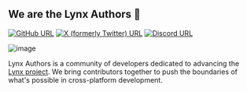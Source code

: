 ## We are the Lynx Authors 👋

[![GitHub URL](https://img.shields.io/badge/GitHub-000000?logo=github&logoColor=white)](https://github.com/lynx-family/lynx)
[![X (formerly Twitter) URL](https://img.shields.io/twitter/url?url=https%3A%2F%2Fx.com%2Flynxjs_org&style=social&label=Lynx)](https://x.com/lynxjs_org)
[![Discord URL](https://img.shields.io/badge/Discord-7289DA?logo=discord&logoColor=white)](https://discord.gg/mXk7jqdDXk)

![image](https://github.com/user-attachments/assets/eeecdeb5-c48e-41d2-bdd7-8268f2a9954a)

Lynx Authors is a community of developers dedicated to advancing the [Lynx project](https://github.com/lynx-family). We bring contributors together to push the boundaries of what's possible in cross-platform development.
